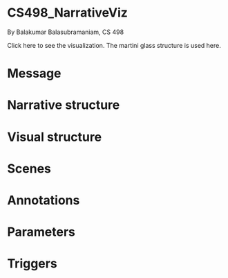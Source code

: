 # CS498_NarrativeViz

By Balakumar Balasubramaniam, CS 498

Click here to see the visualization. The martini glass structure is used here. 

# Message

# Narrative structure

# Visual structure

# Scenes

# Annotations

# Parameters

# Triggers

